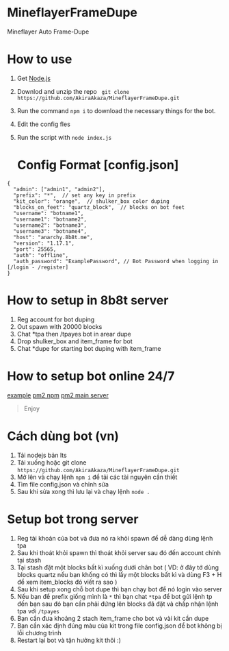 # MineflayerFrameDupe
Mineflayer Auto Frame-Dupe

# How to use
1. Get [Node.js](https://nodejs.org)
2. Downlod and unzip the repo `` git clone https://github.com/AkiraAkaza/MineflayerFrameDupe.git``
3. Run the command ``npm i`` to download the necessary things for the bot.
5. Edit the config fles
6. Run the script with ``node index.js``

   # Config Format [config.json]
```
{
  "admin": ["admin1", "admin2"],  
  "prefix": "*",  // set any key in prefix
  "kit_color": "orange",  // shulker_box color duping
  "blocks_on_feet": "quartz_block",  // blocks on bot feet
  "username": "botname1",
  "username1": "botname2",
  "username2": "botname3",
  "username3": "botname4",
  "host": "anarchy.8b8t.me",
  "version": "1.17.1",
  "port": 25565,
  "auth": "offline",
  "auth_password": "ExamplePassword", // Bot Password when logging in [/login - /register]
}

```

# How to setup in 8b8t server
1. Reg account for bot duping
2. Out spawn with 20000 blocks
3. Chat *tpa then /tpayes bot in arear dupe
4. Drop shulker_box and item_frame for bot
5. Chat *dupe for starting bot duping with item_frame

# How to setup bot online 24/7
[example](https://youtu.be/yPd9sds9lJ4?si=b6lKpMlWzpwySuiY)
[pm2 npm](https://www.npmjs.com/package/pm2)
[pm2 main server](https://app.pm2.io/)
   
> Enjoy 

# Cách dùng bot (vn)
1. Tải nodejs bản lts
2. Tải xuống hoặc git clone ``https://github.com/AkiraAkaza/MineflayerFrameDupe.git``
3. Mở lên và chạy lệnh ``npm i`` để tải các tài nguyên cần thiết
4. Tìm file config.json và chỉnh sửa
5. Sau khi sửa xong thì lưu lại và chạy lệnh ``node .``

# Setup bot trong server 
1. Reg tài khoản của bot và đưa nó ra khỏi spawn để dễ dàng dùng lệnh tpa
2. Sau khi thoát khỏi spawn thì thoát khỏi server sau đó đến account chính tại stash
3. Tại stash đặt một blocks bất kì xuống dưới chân bot ( VD: ở đây tớ dùng blocks quartz nếu bạn khống có thì lấy một blocks bất kì và dùng F3 + H để xem item_blocks đó viết ra sao )
4. Sau khi setup xong chỗ bot dupe thì bạn chạy bot để nó login vào server
5. Nếu bạn để prefix giống mình là ``*`` thì bạn chat ``*tpa`` để bot gửi lệnh tp đến bạn sau đó bạn cần phải đứng lên blocks đã đặt và chấp nhận lệnh tpa với ``/tpayes``
6. Bạn cần đưa khoảng 2 stach item_frame cho bot và vài kit cần dupe
7. Bạn cần xác định đúng màu của kit trong file config.json để bot không bị lỗi chương trình
8. Restart lại bot và tận hưởng kit thôi :)
